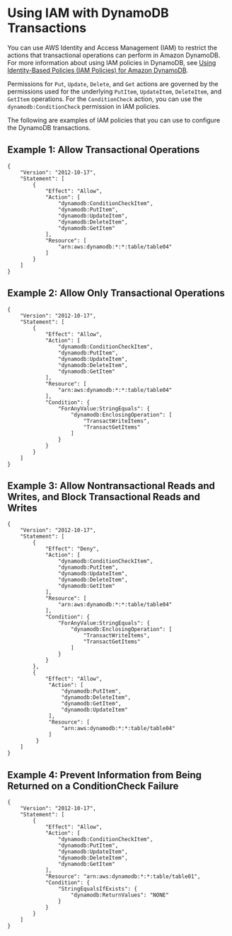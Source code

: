# Using IAM with DynamoDB Transactions<a name="transaction-apis-iam"></a>

You can use AWS Identity and Access Management \(IAM\) to restrict the actions that transactional operations can perform in Amazon DynamoDB\. For more information about using IAM policies in DynamoDB, see [Using Identity\-Based Policies \(IAM Policies\) for Amazon DynamoDB](using-identity-based-policies.md)\.

Permissions for `Put`, `Update`, `Delete`, and `Get` actions are governed by the permissions used for the underlying `PutItem`, `UpdateItem`, `DeleteItem`, and `GetItem` operations\. For the `ConditionCheck` action, you can use the `dynamodb:ConditionCheck` permission in IAM policies\.

The following are examples of IAM policies that you can use to configure the DynamoDB transactions\.

## Example 1: Allow Transactional Operations<a name="tx-policy-example-1"></a>

```
{
    "Version": "2012-10-17",
    "Statement": [
        {
            "Effect": "Allow",
            "Action": [
                "dynamodb:ConditionCheckItem",
                "dynamodb:PutItem",
                "dynamodb:UpdateItem",
                "dynamodb:DeleteItem",
                "dynamodb:GetItem"
            ],
            "Resource": [
                "arn:aws:dynamodb:*:*:table/table04"
            ]
        }
    ]
}
```

## Example 2: Allow Only Transactional Operations<a name="tx-policy-example-2"></a>

```
{
    "Version": "2012-10-17",
    "Statement": [
        {
            "Effect": "Allow",
            "Action": [
                "dynamodb:ConditionCheckItem",
                "dynamodb:PutItem",
                "dynamodb:UpdateItem",
                "dynamodb:DeleteItem",
                "dynamodb:GetItem"
            ],
            "Resource": [
                "arn:aws:dynamodb:*:*:table/table04"
            ],
            "Condition": {
                "ForAnyValue:StringEquals": {
                    "dynamodb:EnclosingOperation": [
                        "TransactWriteItems",
                        "TransactGetItems"
                    ]
                }
            }
        }
    ]
}
```

## Example 3: Allow Nontransactional Reads and Writes, and Block Transactional Reads and Writes<a name="tx-policy-example-3"></a>

```
{
    "Version": "2012-10-17",
    "Statement": [
        {
            "Effect": "Deny",
            "Action": [
                "dynamodb:ConditionCheckItem",
                "dynamodb:PutItem",
                "dynamodb:UpdateItem",
                "dynamodb:DeleteItem",
                "dynamodb:GetItem"
            ],
            "Resource": [
                "arn:aws:dynamodb:*:*:table/table04"
            ],
            "Condition": {
                "ForAnyValue:StringEquals": {
                    "dynamodb:EnclosingOperation": [
                        "TransactWriteItems",
                        "TransactGetItems"
                    ]
                }
            }
        },
        {
            "Effect": "Allow",
             "Action": [
                 "dynamodb:PutItem",
                 "dynamodb:DeleteItem",
                 "dynamodb:GetItem",
                 "dynamodb:UpdateItem"
             ],
             "Resource": [
                 "arn:aws:dynamodb:*:*:table/table04"
             ]
         }
    ]
}
```

## Example 4: Prevent Information from Being Returned on a ConditionCheck Failure<a name="tx-policy-example-4"></a>

```
{
    "Version": "2012-10-17",
    "Statement": [
        {
            "Effect": "Allow",
            "Action": [
                "dynamodb:ConditionCheckItem",
                "dynamodb:PutItem",
                "dynamodb:UpdateItem",
                "dynamodb:DeleteItem",
                "dynamodb:GetItem"
            ],
            "Resource": "arn:aws:dynamodb:*:*:table/table01",
            "Condition": {
                "StringEqualsIfExists": {
                    "dynamodb:ReturnValues": "NONE"
                }
            }
        }
    ]
}
```